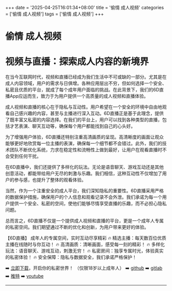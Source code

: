 +++
date = '2025-04-25T16:01:34+08:00'
title = '偷情 成人视频'
categories = ['偷情 成人视频']
tags = ['偷情 成人视频']
+++

# 偷情 成人视频

# 视频与直播：探索成人内容的新境界

在当今互联网时代，视频和直播已经成为我们生活中不可或缺的一部分。尤其是在成人内容领域，用户的需求与日俱增。各种应用层出不穷，但如何选择一个安全、私密且优质的平台，就成了每个成年用户面临的挑战。在此背景下，我们的6D直播App应运而生，致力于为用户提供一个高质量的成人视频和直播体验。

成人视频和直播的核心在于隐私与互动性。用户希望在一个安全的环境中自由地观看自己感兴趣的内容，甚至与主播进行深入互动。6D直播正是基于此理念，提供了既丰富又私密的内容选择。在我们的平台上，用户可以找到各种类型的直播，包括才艺表演、聊天互动等，确保每个用户都能找到自己的心头好。

为了增强用户体验，6D直播还特别注重高清画质的呈现。高清晰度的画面让观众能够更好地欣赏每一位主播的表演，确保每一个细节都不会错过。此外，我们的技术团队不断优化系统，力求在稳定性和流畅性上做到最好，让用户在观看直播时不会受到任何干扰。

在6D直播中，我们还提供了多样化的玩法。无论是语音聊天、游戏互动还是其他创意活动，都能带给用户无尽的刺激与乐趣。我们相信，这种互动性不仅增加了用户的参与感，也提升了整体的观看体验。

当然，作为一个注重安全的成人平台，我们深知隐私的重要性。6D直播采用严格的数据保护措施，确保用户的个人信息和观看记录不会外泄。我们承诺为每一个用户提供一个安全、私密的空间，使他们能够尽情享受直播的乐趣，而不必担心隐私问题。

总而言之，6D直播不仅是一个提供成人视频和直播的平台，更是一个成年人专属的私密空间。我们期望通过不断的优化和创新，为用户带来更好的体验。

【6D直播】
成年人的专属空间，实时互动尽享精彩
🔥 精选主播：每天数百位优质主播在线随时与你互动！
🔥 高清画质：清晰画面，感受每一刻的精彩！
🔥 多样化玩法：语音聊天、游戏互动，刺激无穷！
🔥 私密房间：独享专属时光，体验真实的私密体验！
🔥 安全保障：隐私与数据安全，我们承诺严格保护！

➡️ [立即下载](https://down123.s3.ap-east-1.amazonaws.com/down/down.html?channelCode=blog)，开启你的私密世界！
（仅限18岁以上成年人）
➡️ [github](https://aldult-live.github.io/)
➡️ [gitlab](https://seo-09598d.gitlab.io/)
➡️ [推特](https://x.com/wegame33)
➡️ [youtube](https://www.youtube.com/@6Dlive)

---
